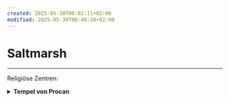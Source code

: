 ```yaml
---
created: 2025-05-30T00:02:11+02:00
modified: 2025-05-30T00:48:38+02:00
---
```


# Saltmarsh

* * *

Religiöse Zentren:
<details><summary><strong>Tempel von Procan</strong></summary>
<p>geleitet von Wellgar Salzhand, Totengräber Krag.</p><details>
<details><summary><strong>See-Grotte von Obad-Hai</strong></summary>
<p>gepflegt von Ferrin Kastillar</p><details>

Tavernen:
<details><summary><strong>Zum Leeren Netz</strong></summary>
<p>zwielichtig, auf Stelzen über der Bucht, von Kreb Schenker</p><details>
<details><summary><strong>Die Weidenziege</strong></summary>
<p>für Wachen und Zwergen, von Lankus Kurrid</p><details>
<details><summary><strong>Reißleine</strong></summary>
<p>für Seeleute und Fischer, von Hanna Rist</p><details>

Öffentliche Institutionen:
<details><summary><strong>Zimmermannsgilde</strong></summary>
<p>geleitet von Jilar Kanklesten (Gnom)</p><details>
- Fischhändlerfabrik
- Seefahrergilde

Lokale Unternehmen:
<details><summary><strong>Der Zwergenamboss</strong></summary>
<p>von Mafera und Geselle/Sohn Jasker</p><details>
<details><summary><strong>Treue Quartiermeister der Küste, magische Gegenstände</strong></summary>
<p>geleitet von Kapitän Xendros (Tiefling)</p><details>
<details><summary><strong>Winstons Laden</strong></summary>
<p>von Winston (Halbling)</p><details>

* * *

Stadtrat:
<details><summary><strong>Eda Oweland</strong></summary>
<p>dienstältestes Ratsmitglied, besitzt drei Fischerboote, Traditionalistin</p><details>
<details><summary><strong>Gellan Primewater</strong></summary>
<p>größter Kaufmann Saltmarshs, wohlhaben und prahlend, Traditionalist</p><details>
<details><summary><strong>Elliander Fireborn</strong></summary>
<p>Leiter der Stadtwache, Vetaran der Allianz der Lords und Loyalist</p><details>
<details><summary><strong>Mannistrad Kupferlocke</strong></summary>
<p>Zwerg, Leiterin des Bergbaus, Loyalistin</p><details>
<details><summary><strong>Anders Solmer</strong></summary>
<p>beliebt, jung, Fischerei & Handel, gegen Sklaverei und Schmuggel, unser Kontakt zum Stadtrat</p><details>
<details><summary><strong>Lord Avondis Dectan</strong></summary>
<p>Ehrensitz der Alianz der Lords im Stadtrat, blockiert Entscheidungen</p><details>

Weitere Personen:
- Ingo der Treiber, Tagelöhner
<details><summary><strong>Keledek der Ungesprochene</strong></summary>
<p>ausländischer, mysteriöser Zauberer</p><details>
<details><summary><strong>Tiko's weltliche Familie</strong></summary>
<p>mäßig erfolgreiche Händler mit wenigen überregionalen Beziehungen.</p><details>
<details><summary><strong>Diverse Stadtwachen</strong></summary>
<p>die Lauzian und Gamli kennen.</p><details>

* * *

Fraktionen:
- Traditionalisten
- Loyalisten
